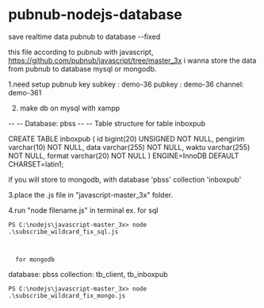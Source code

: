 # pubnub-nodejs-database
save realtime data pubnub to database --fixed



this file according to pubnub with javascript, https://github.com/pubnub/javascript/tree/master_3x 
i wanna store the data from pubnub to database mysql or mongodb.


1.need setup pubnub key subkey : demo-36 pubkey : demo-36 channel: demo-361

2. make db on mysql with xampp

-- -- Database: pbss
-- -- Table structure for table inboxpub

CREATE TABLE inboxpub ( id bigint(20) UNSIGNED NOT NULL, pengirim varchar(10) NOT NULL, data varchar(255) NOT NULL, waktu varchar(255) NOT NULL, format varchar(20) NOT NULL ) ENGINE=InnoDB DEFAULT CHARSET=latin1;

if you will store to mongodb, with database 'pbss' collection 'inboxpub'

3.place the .js file in "javascript-master_3x" folder.

4.run "node filename.js" in terminal ex. for sql 

    PS C:\nodejs\javascript-master_3x> node .\subscribe_wildcard_fix_sql.js



      for mongodb 
database: pbss
collection: tb_client, tb_inboxpub


    PS C:\nodejs\javascript-master_3x> node .\subscribe_wildcard_fix_mongo.js

